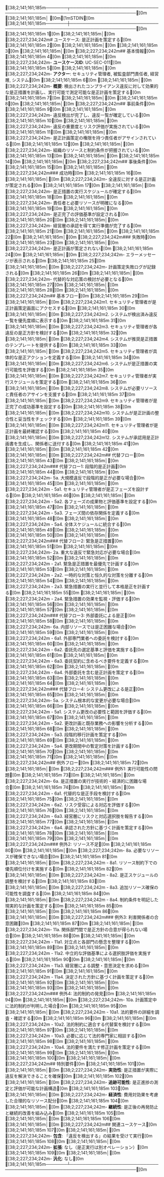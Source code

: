 [38;2;141;161;185m───────┬────────────────────────────────────────────────────────────────────────[0m
       [38;2;141;161;185m│ [0m[1mSTDIN[0m
[38;2;141;161;185m───────┼────────────────────────────────────────────────────────────────────────[0m
[38;2;141;161;185m   1[0m   [38;2;141;161;185m│[0m [38;2;227;234;242m# ユースケース: 是正計画を策定する[0m
[38;2;141;161;185m   2[0m   [38;2;141;161;185m│[0m 
[38;2;141;161;185m   3[0m   [38;2;141;161;185m│[0m [38;2;227;234;242m## 基本情報[0m
[38;2;141;161;185m   4[0m   [38;2;141;161;185m│[0m [38;2;227;234;242m- **ユースケースID**: UC-SEC-011[0m
[38;2;141;161;185m   5[0m   [38;2;141;161;185m│[0m [38;2;227;234;242m- **アクター**: セキュリティ管理者, 被監査部門責任者, 経営層, システム[0m
[38;2;141;161;185m   6[0m   [38;2;141;161;185m│[0m [38;2;227;234;242m- **概要**: 検出されたコンプライアンス違反に対して効果的な是正措置を計画し、実行可能で測定可能な是正計画を策定する[0m
[38;2;141;161;185m   7[0m   [38;2;141;161;185m│[0m 
[38;2;141;161;185m   8[0m   [38;2;141;161;185m│[0m [38;2;227;234;242m## 事前条件[0m
[38;2;141;161;185m   9[0m   [38;2;141;161;185m│[0m [38;2;227;234;242m- 違反検出が完了し、違反一覧が確定している[0m
[38;2;141;161;185m  10[0m   [38;2;141;161;185m│[0m [38;2;227;234;242m- 違反の重要度とリスク評価が実施されている[0m
[38;2;141;161;185m  11[0m   [38;2;141;161;185m│[0m [38;2;227;234;242m- 是正計画策定の権限を持つ責任者がアサインされている[0m
[38;2;141;161;185m  12[0m   [38;2;141;161;185m│[0m [38;2;227;234;242m- 組織のリソースと制約条件が把握されている[0m
[38;2;141;161;185m  13[0m   [38;2;141;161;185m│[0m 
[38;2;141;161;185m  14[0m   [38;2;141;161;185m│[0m [38;2;227;234;242m## 事後条件[0m
[38;2;141;161;185m  15[0m   [38;2;141;161;185m│[0m [38;2;227;234;242m### 成功時[0m
[38;2;141;161;185m  16[0m   [38;2;141;161;185m│[0m [38;2;227;234;242m- 全違反に対する是正計画が策定される[0m
[38;2;141;161;185m  17[0m   [38;2;141;161;185m│[0m [38;2;227;234;242m- 是正措置の実行スケジュールが確定する[0m
[38;2;141;161;185m  18[0m   [38;2;141;161;185m│[0m [38;2;227;234;242m- 責任者と必要リソースが明確になる[0m
[38;2;141;161;185m  19[0m   [38;2;141;161;185m│[0m [38;2;227;234;242m- 是正完了の評価基準が設定される[0m
[38;2;141;161;185m  20[0m   [38;2;141;161;185m│[0m [38;2;227;234;242m- 経営層の承認を得て実行準備が完了する[0m
[38;2;141;161;185m  21[0m   [38;2;141;161;185m│[0m 
[38;2;141;161;185m  22[0m   [38;2;141;161;185m│[0m [38;2;227;234;242m### 失敗時[0m
[38;2;141;161;185m  23[0m   [38;2;141;161;185m│[0m [38;2;227;234;242m- 是正計画が策定されない[0m
[38;2;141;161;185m  24[0m   [38;2;141;161;185m│[0m [38;2;227;234;242m- エラーメッセージが表示される[0m
[38;2;141;161;185m  25[0m   [38;2;141;161;185m│[0m [38;2;227;234;242m- 計画策定失敗ログが記録される[0m
[38;2;141;161;185m  26[0m   [38;2;141;161;185m│[0m [38;2;227;234;242m- 代替的な対応策の検討が必要となる[0m
[38;2;141;161;185m  27[0m   [38;2;141;161;185m│[0m 
[38;2;141;161;185m  28[0m   [38;2;141;161;185m│[0m [38;2;227;234;242m## 基本フロー[0m
[38;2;141;161;185m  29[0m   [38;2;141;161;185m│[0m [38;2;227;234;242m1. セキュリティ管理者が是正計画策定画面にアクセスする[0m
[38;2;141;161;185m  30[0m   [38;2;141;161;185m│[0m [38;2;227;234;242m2. システムが検出済み違反一覧を優先度順に表示する[0m
[38;2;141;161;185m  31[0m   [38;2;141;161;185m│[0m [38;2;227;234;242m3. セキュリティ管理者が各違反の是正方針を検討する[0m
[38;2;141;161;185m  32[0m   [38;2;141;161;185m│[0m [38;2;227;234;242m4. システムが推奨是正措置のテンプレートを提供する[0m
[38;2;141;161;185m  33[0m   [38;2;141;161;185m│[0m [38;2;227;234;242m5. セキュリティ管理者が具体的な是正アクションを定義する[0m
[38;2;141;161;185m  34[0m   [38;2;141;161;185m│[0m [38;2;227;234;242m6. システムが是正措置の実行可能性を評価する[0m
[38;2;141;161;185m  35[0m   [38;2;141;161;185m│[0m [38;2;227;234;242m7. セキュリティ管理者が実行スケジュールを策定する[0m
[38;2;141;161;185m  36[0m   [38;2;141;161;185m│[0m [38;2;227;234;242m8. システムが必要リソースと責任者のアサインを支援する[0m
[38;2;141;161;185m  37[0m   [38;2;141;161;185m│[0m [38;2;227;234;242m9. セキュリティ管理者が是正完了の成功基準を設定する[0m
[38;2;141;161;185m  38[0m   [38;2;141;161;185m│[0m [38;2;227;234;242m10. システムが是正計画の整合性と妥当性をチェックする[0m
[38;2;141;161;185m  39[0m   [38;2;141;161;185m│[0m [38;2;227;234;242m11. セキュリティ管理者が是正計画を最終確認する[0m
[38;2;141;161;185m  40[0m   [38;2;141;161;185m│[0m [38;2;227;234;242m12. システムが承認用是正計画書を生成し、関係者に送付する[0m
[38;2;141;161;185m  41[0m   [38;2;141;161;185m│[0m 
[38;2;141;161;185m  42[0m   [38;2;141;161;185m│[0m [38;2;227;234;242m## 代替フロー[0m
[38;2;141;161;185m  43[0m   [38;2;141;161;185m│[0m [38;2;227;234;242m### 代替フロー1: 段階的是正計画[0m
[38;2;141;161;185m  44[0m   [38;2;141;161;185m│[0m [38;2;227;234;242m- 5a. 大規模違反で段階的是正が必要な場合[0m
[38;2;141;161;185m  45[0m   [38;2;141;161;185m│[0m [38;2;227;234;242m  - 5a1. セキュリティ管理者が是正フェーズを設計する[0m
[38;2;141;161;185m  46[0m   [38;2;141;161;185m│[0m [38;2;227;234;242m  - 5a2. 各フェーズの成果物と評価基準を設定する[0m
[38;2;141;161;185m  47[0m   [38;2;141;161;185m│[0m [38;2;227;234;242m  - 5a3. フェーズ間の依存関係を定義する[0m
[38;2;141;161;185m  48[0m   [38;2;141;161;185m│[0m [38;2;227;234;242m  - 5a4. 全体スケジュールに統合する[0m
[38;2;141;161;185m  49[0m   [38;2;141;161;185m│[0m 
[38;2;141;161;185m  50[0m   [38;2;141;161;185m│[0m [38;2;227;234;242m### 代替フロー2: 緊急是正措置[0m
[38;2;141;161;185m  51[0m   [38;2;141;161;185m│[0m [38;2;227;234;242m- 2a. 重大な違反で緊急対応が必要な場合[0m
[38;2;141;161;185m  52[0m   [38;2;141;161;185m│[0m [38;2;227;234;242m  - 2a1. 緊急是正措置を最優先で計画する[0m
[38;2;141;161;185m  53[0m   [38;2;141;161;185m│[0m [38;2;227;234;242m  - 2a2. 一時的な対策と恒久的な対策を分離する[0m
[38;2;141;161;185m  54[0m   [38;2;141;161;185m│[0m [38;2;227;234;242m  - 2a3. 緊急措置の実行と並行して本格是正を計画する[0m
[38;2;141;161;185m  55[0m   [38;2;141;161;185m│[0m [38;2;227;234;242m  - 2a4. 緊急措置の効果を監視・評価する[0m
[38;2;141;161;185m  56[0m   [38;2;141;161;185m│[0m 
[38;2;141;161;185m  57[0m   [38;2;141;161;185m│[0m [38;2;227;234;242m### 代替フロー3: 外部委託による是正[0m
[38;2;141;161;185m  58[0m   [38;2;141;161;185m│[0m [38;2;227;234;242m- 6a. 内部リソースでは是正困難な場合[0m
[38;2;141;161;185m  59[0m   [38;2;141;161;185m│[0m [38;2;227;234;242m  - 6a1. 外部専門業者への委託を検討する[0m
[38;2;141;161;185m  60[0m   [38;2;141;161;185m│[0m [38;2;227;234;242m  - 6a2. 委託先の選定基準と評価を実施する[0m
[38;2;141;161;185m  61[0m   [38;2;141;161;185m│[0m [38;2;227;234;242m  - 6a3. 委託契約に含めるべき要件を定義する[0m
[38;2;141;161;185m  62[0m   [38;2;141;161;185m│[0m [38;2;227;234;242m  - 6a4. 外部委託を含む是正計画を策定する[0m
[38;2;141;161;185m  63[0m   [38;2;141;161;185m│[0m 
[38;2;141;161;185m  64[0m   [38;2;141;161;185m│[0m [38;2;227;234;242m### 代替フロー4: システム更改による是正[0m
[38;2;141;161;185m  65[0m   [38;2;141;161;185m│[0m [38;2;227;234;242m- 5a. システム根本的な変更が必要な場合[0m
[38;2;141;161;185m  66[0m   [38;2;141;161;185m│[0m [38;2;227;234;242m  - 5a1. システム更改の必要性と範囲を評価する[0m
[38;2;141;161;185m  67[0m   [38;2;141;161;185m│[0m [38;2;227;234;242m  - 5a2. 更改計画と既存業務への影響を分析する[0m
[38;2;141;161;185m  68[0m   [38;2;141;161;185m│[0m [38;2;227;234;242m  - 5a3. 段階的移行計画を策定する[0m
[38;2;141;161;185m  69[0m   [38;2;141;161;185m│[0m [38;2;227;234;242m  - 5a4. 更改期間中の暫定対策を計画する[0m
[38;2;141;161;185m  70[0m   [38;2;141;161;185m│[0m 
[38;2;141;161;185m  71[0m   [38;2;141;161;185m│[0m [38;2;227;234;242m## 例外フロー[0m
[38;2;141;161;185m  72[0m   [38;2;141;161;185m│[0m [38;2;227;234;242m### 例外1: 実行可能性の問題[0m
[38;2;141;161;185m  73[0m   [38;2;141;161;185m│[0m [38;2;227;234;242m- 6a. 是正措置の実行が技術的・経済的に困難な場合[0m
[38;2;141;161;185m  74[0m   [38;2;141;161;185m│[0m [38;2;227;234;242m  - 6a1. 代替的な是正手段を検討する[0m
[38;2;141;161;185m  75[0m   [38;2;141;161;185m│[0m [38;2;227;234;242m  - 6a2. リスク受容による対応を評価する[0m
[38;2;141;161;185m  76[0m   [38;2;141;161;185m│[0m [38;2;227;234;242m  - 6a3. 経営層にリスクと対応選択肢を報告する[0m
[38;2;141;161;185m  77[0m   [38;2;141;161;185m│[0m [38;2;227;234;242m  - 6a4. 承認された方針に基づく計画を策定する[0m
[38;2;141;161;185m  78[0m   [38;2;141;161;185m│[0m 
[38;2;141;161;185m  79[0m   [38;2;141;161;185m│[0m [38;2;227;234;242m### 例外2: リソース不足[0m
[38;2;141;161;185m  80[0m   [38;2;141;161;185m│[0m [38;2;227;234;242m- 8a. 必要なリソースが確保できない場合[0m
[38;2;141;161;185m  81[0m   [38;2;141;161;185m│[0m [38;2;227;234;242m  - 8a1. リソース制約下での優先順位付けを実施する[0m
[38;2;141;161;185m  82[0m   [38;2;141;161;185m│[0m [38;2;227;234;242m  - 8a2. 是正スケジュールの調整を検討する[0m
[38;2;141;161;185m  83[0m   [38;2;141;161;185m│[0m [38;2;227;234;242m  - 8a3. 追加リソース確保の可能性を調査する[0m
[38;2;141;161;185m  84[0m   [38;2;141;161;185m│[0m [38;2;227;234;242m  - 8a4. 制約条件を明記した現実的な計画を策定する[0m
[38;2;141;161;185m  85[0m   [38;2;141;161;185m│[0m 
[38;2;141;161;185m  86[0m   [38;2;141;161;185m│[0m [38;2;227;234;242m### 例外3: 利害関係者の合意困難[0m
[38;2;141;161;185m  87[0m   [38;2;141;161;185m│[0m [38;2;227;234;242m- 11a. 関係部門間で是正方針の合意が得られない場合[0m
[38;2;141;161;185m  88[0m   [38;2;141;161;185m│[0m [38;2;227;234;242m  - 11a1. 対立点と各部門の懸念を整理する[0m
[38;2;141;161;185m  89[0m   [38;2;141;161;185m│[0m [38;2;227;234;242m  - 11a2. 中立的な評価基準による選択肢評価を実施する[0m
[38;2;141;161;185m  90[0m   [38;2;141;161;185m│[0m [38;2;227;234;242m  - 11a3. 経営層による調整・意思決定を求める[0m
[38;2;141;161;185m  91[0m   [38;2;141;161;185m│[0m [38;2;227;234;242m  - 11a4. 決定された方針に基づく計画を策定する[0m
[38;2;141;161;185m  92[0m   [38;2;141;161;185m│[0m 
[38;2;141;161;185m  93[0m   [38;2;141;161;185m│[0m [38;2;227;234;242m### 例外4: 法的制約の発見[0m
[38;2;141;161;185m  94[0m   [38;2;141;161;185m│[0m [38;2;227;234;242m- 10a. 計画策定中に法的制約が判明した場合[0m
[38;2;141;161;185m  95[0m   [38;2;141;161;185m│[0m [38;2;227;234;242m  - 10a1. 法的要件の詳細を調査・確認する[0m
[38;2;141;161;185m  96[0m   [38;2;141;161;185m│[0m [38;2;227;234;242m  - 10a2. 法的制約に適合する代替案を検討する[0m
[38;2;141;161;185m  97[0m   [38;2;141;161;185m│[0m [38;2;227;234;242m  - 10a3. 必要に応じて法的専門家に相談する[0m
[38;2;141;161;185m  98[0m   [38;2;141;161;185m│[0m [38;2;227;234;242m  - 10a4. 法的要件を満たす修正計画を策定する[0m
[38;2;141;161;185m  99[0m   [38;2;141;161;185m│[0m 
[38;2;141;161;185m 100[0m   [38;2;141;161;185m│[0m [38;2;227;234;242m## 特別要件[0m
[38;2;141;161;185m 101[0m   [38;2;141;161;185m│[0m [38;2;227;234;242m- **実効性**: 是正措置が実際に違反を解決できることを確保[0m
[38;2;141;161;185m 102[0m   [38;2;141;161;185m│[0m [38;2;227;234;242m- **追跡可能性**: 是正進捗の測定と評価が可能な計画構造[0m
[38;2;141;161;185m 103[0m   [38;2;141;161;185m│[0m [38;2;227;234;242m- **経済性**: 費用対効果を考慮した合理的なリソース配分[0m
[38;2;141;161;185m 104[0m   [38;2;141;161;185m│[0m [38;2;227;234;242m- **継続性**: 是正後の再発防止と継続的改善を組み込み[0m
[38;2;141;161;185m 105[0m   [38;2;141;161;185m│[0m 
[38;2;141;161;185m 106[0m   [38;2;141;161;185m│[0m [38;2;227;234;242m## 関連ユースケース[0m
[38;2;141;161;185m 107[0m   [38;2;141;161;185m│[0m [38;2;227;234;242m- **包含**: 「違反を検出する」の結果を受けて実行[0m
[38;2;141;161;185m 108[0m   [38;2;141;161;185m│[0m [38;2;227;234;242m- **拡張**: なし（是正実行は別オペレーション）[0m
[38;2;141;161;185m 109[0m   [38;2;141;161;185m│[0m [38;2;227;234;242m- **汎化**: なし[0m
[38;2;141;161;185m───────┴────────────────────────────────────────────────────────────────────────[0m
